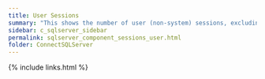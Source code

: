 ```yaml
---
title: ﻿User Sessions
summary: "This shows the number of user (non-system) sessions, excluding SQL Server Agent sessions."
sidebar: c_sqlserver_sidebar
permalink: sqlserver_component_sessions_user.html
folder: ConnectSQLServer
---
```


{% include links.html %}
